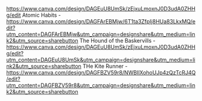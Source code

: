 https://www.canva.com/design/DAGEuU8UmSk/zEjxuLmoxnJ0D3udA0ZHHg/edit
Atomic Habits - https://www.canva.com/design/DAGFArEBMjw/6T1ta3ZfpIj8HUa83LkxMQ/edit?utm_content=DAGFArEBMjw&utm_campaign=designshare&utm_medium=link2&utm_source=sharebutton
The Hound of the Baskervills - https://www.canva.com/design/DAGEuU8UmSk/zEjxuLmoxnJ0D3udA0ZHHg/edit?utm_content=DAGEuU8UmSk&utm_campaign=designshare&utm_medium=link2&utm_source=sharebutton
THe Kite Runner - https://www.canva.com/design/DAGFBZV59r8/NWBIlXohoUJp4zQzTcRJ4Q/edit?utm_content=DAGFBZV59r8&utm_campaign=designshare&utm_medium=link2&utm_source=sharebutton

